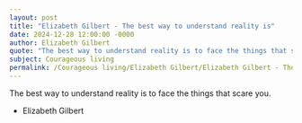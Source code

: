 ```yaml
---
layout: post
title: "Elizabeth Gilbert - The best way to understand reality is"
date: 2024-12-28 12:00:00 -0000
author: Elizabeth Gilbert
quote: "The best way to understand reality is to face the things that scare you."
subject: Courageous living
permalink: /Courageous living/Elizabeth Gilbert/Elizabeth Gilbert - The best way to understand reality is
---
```


The best way to understand reality is to face the things that scare you.

- Elizabeth Gilbert
